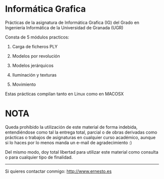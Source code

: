 
Informática Grafica
===================

Prácticas de la asignatura de Informática Grafica (IG) del Grado en Ingeniería Informática de la Universidad de Granada (UGR)

Consta de 5 módulos practicos:

1. Carga de ficheros PLY

2. Modelos por revolución

3. Modelos jerárquicos

4. Iluminación y texturas

5. Movimiento

Estas prácticas compilan tanto en Linux como en MACOSX

NOTA
====

Queda prohibido la utilización de este material de forma indebida, entendiéndose como tal la entrega total, parcial o de obras derivadas como prácticas o trabajos de asignaturas en cualquier curso académico, aunque si lo haces por lo menos manda un e-mail de agradecimiento :)

Del mismo modo, doy total libertad para utilizar este material como consulta o para cualquier tipo de finalidad.

---

Si quieres contactar conmigo: <http://www.ernesto.es>
